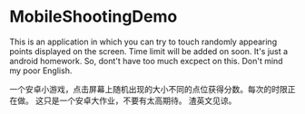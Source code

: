 # MobileShootingDemo

This is an application in which you can try to touch randomly appearing points displayed on the screen. Time limit will be added on soon.
It's just a android homework. So, dont't have too much excpect on this.
Don't mind my poor English. 

一个安卓小游戏，点击屏幕上随机出现的大小不同的点位获得分数。每次的时限正在做。
这只是一个安卓大作业，不要有太高期待。
渣英文见谅。
